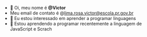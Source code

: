 - 👋 Oi, meu nome é **@Victor**
- Meu email de contato é @lima.rosa.victor@escola.pr.gov.br
- 👀 Eu estou interessado em aprender a programar linguagens
- 🌱 Estou aprendendo a programar recentemente a linguagem  de JavaScript e Scrach

